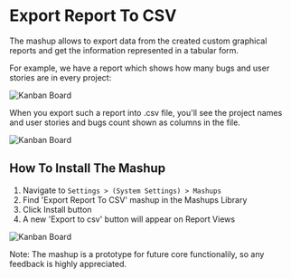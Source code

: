 Export Report To CSV
================================

The mashup allows to export data from the created custom graphical reports and get the information represented in a tabular form.

For example, we have a report which shows how many bugs and user stories are in every project:

![Kanban Board](http://farm7.static.flickr.com/6170/6169543690_4193c89765_b.jpg)

When you export such a report into .csv file, you'll see the project names and user stories and bugs count shown as columns in the file.

![Kanban Board](http://farm7.static.flickr.com/6170/6169543690_4193c89765_b.jpg)

How To Install The Mashup
----------------------------------------

1. Navigate to ```Settings > (System Settings) > Mashups```
2. Find 'Export Report To CSV' mashup in the Mashups Library
3. Click Install button 
4. A new 'Export to csv' button will appear on Report Views

![Kanban Board](http://farm7.static.flickr.com/6170/6169543690_4193c89765_b.jpg)

Note: The mashup is a prototype for future core functionalily, so any feedback is highly appreciated.
